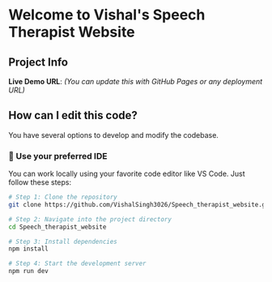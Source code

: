 # Welcome to Vishal's Speech Therapist Website

## Project Info

**Live Demo URL**: _(You can update this with GitHub Pages or any deployment URL)_

## How can I edit this code?

You have several options to develop and modify the codebase.

### 🧠 Use your preferred IDE

You can work locally using your favorite code editor like VS Code. Just follow these steps:

```sh
# Step 1: Clone the repository
git clone https://github.com/VishalSingh3026/Speech_therapist_website.git

# Step 2: Navigate into the project directory
cd Speech_therapist_website

# Step 3: Install dependencies
npm install

# Step 4: Start the development server
npm run dev
